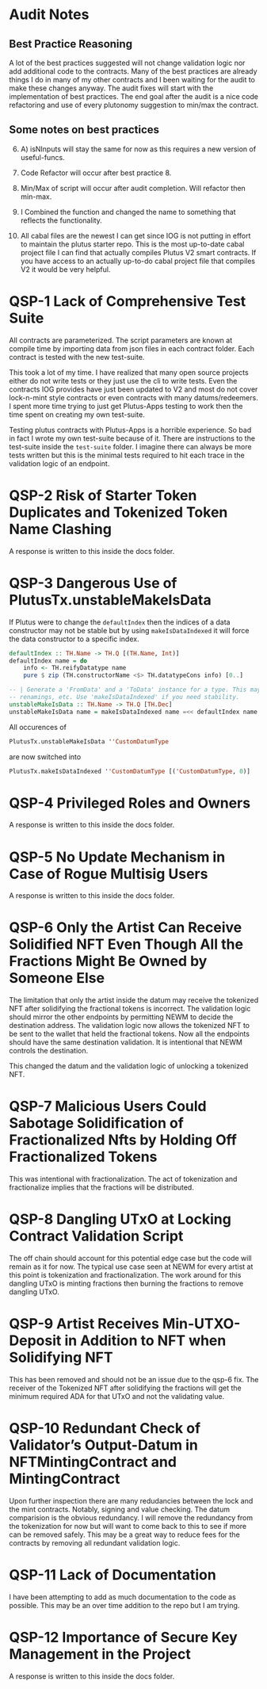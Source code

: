 # Audit Notes

## Best Practice Reasoning

A lot of the best practices suggested will not change validation logic nor add additional code to the contracts. Many of the best practices are already things I do in many of my other contracts and I been waiting for the audit to make these changes anyway. The audit fixes will start with the implementation of best practices. The end goal after the audit is a nice code refactoring and use of every plutonomy suggestion to min/max the contract.

## Some notes on best practices

6. A) isNInputs will stay the same for now as this requires a new version of useful-funcs.

7. Code Refactor will occur after best practice 8.

8. Min/Max of script will occur after audit completion. Will refactor then min-max.

10. I Combined the function and changed the name to something that reflects the functionality.

12. All cabal files are the newest I can get since IOG is not putting in effort to maintain the plutus starter repo. This is the most up-to-date cabal project file I can find that actually compiles Plutus V2 smart contracts. If you have access to an actually up-to-do cabal project file that compiles V2 it would be very helpful.


# QSP-1 Lack of Comprehensive Test Suite

All contracts are parameterized. The script parameters are known at compile time by importing data from json files in each contract folder. Each contract is tested with the new test-suite. 

This took a lot of my time. I have realized that many open source projects either do not write tests or they just use the cli to write tests. Even the contracts IOG provides have just been updated to V2 and most do not cover lock-n-mint style contracts or even contracts with many datums/redeemers. I spent more time trying to just get Plutus-Apps testing to work then the time spent on creating my own test-suite. 

Testing plutus contracts with Plutus-Apps is a horrible experience. So bad in fact I wrote my own test-suite because of it. There are instructions to the test-suite inside the `test-suite` folder. I imagine there can always be more tests written but this is the minimal tests required to hit each trace in the validation logic of an endpoint.

# QSP-2 Risk of Starter Token Duplicates and Tokenized Token Name Clashing

A response is written to this inside the docs folder.

# QSP-3 Dangerous Use of PlutusTx.unstableMakeIsData

If Plutus were to change the ```defaultIndex``` then the indices of a data constructor may not be stable but by using ```makeIsDataIndexed``` it will force the data constructor to a specific index.

```hs
defaultIndex :: TH.Name -> TH.Q [(TH.Name, Int)]
defaultIndex name = do
    info <- TH.reifyDatatype name
    pure $ zip (TH.constructorName <$> TH.datatypeCons info) [0..]

-- | Generate a 'FromData' and a 'ToData' instance for a type. This may not be stable in the face of constructor additions,
-- renamings, etc. Use 'makeIsDataIndexed' if you need stability.
unstableMakeIsData :: TH.Name -> TH.Q [TH.Dec]
unstableMakeIsData name = makeIsDataIndexed name =<< defaultIndex name
```

All occurences of 

```hs
PlutusTx.unstableMakeIsData ''CustomDatumType
```

are now switched into

```hs
PlutusTx.makeIsDataIndexed ''CustomDatumType [('CustomDatumType, 0)]
```

# QSP-4 Privileged Roles and Owners

A response is written to this inside the docs folder.

# QSP-5 No Update Mechanism in Case of Rogue Multisig Users

A response is written to this inside the docs folder.

# QSP-6 Only the Artist Can Receive Solidified NFT Even Though All the Fractions Might Be Owned by Someone Else

The limitation that only the artist inside the datum may receive the tokenized NFT after solidifying the fractional tokens is incorrect. The validation logic should mirror the other endpoints by permitting NEWM to decide the destination address. The validation logic now allows the tokenized NFT to be sent to the wallet that held the fractional tokens. Now all the endpoints should have the same destination validation. It is intentional that NEWM controls the destination.

This changed the datum and the validation logic of unlocking a tokenized NFT.

# QSP-7 Malicious Users Could Sabotage Solidification of Fractionalized Nfts by Holding Off Fractionalized Tokens

This was intentional with fractionalization. The act of tokenization and fractionalize implies that the fractions will be distributed.

# QSP-8 Dangling UTxO at Locking Contract Validation Script

The off chain should account for this potential edge case but the code will remain as it for now. The typical use case seen at NEWM for every artist at this point is tokenization and fractionalization. The work around for this dangling UTxO is minting fractions then burning the fractions to remove dangling UTxO. 

# QSP-9 Artist Receives Min-UTXO-Deposit in Addition to NFT when Solidifying NFT

This has been removed and should not be an issue due to the qsp-6 fix. The receiver of the Tokenized NFT after solidifying the fractions will get the minimum required ADA for that UTxO and not the validating value.

# QSP-10 Redundant Check of Validator’s Output-Datum in NFTMintingContract and MintingContract

Upon further inspection there are many redudancies between the lock and the mint contracts. Notably, signing and value checking. The datum comparision is the obvious redundancy. I will remove the redundancy from the tokenization for now but will want to come back to this to see if more can be removed safely. This may be a great way to reduce fees for the contracts by removing all redundant validation logic.

# QSP-11 Lack of Documentation

I have been attempting to add as much documentation to the code as possible. This may be an over time addition to the repo but I am trying.

# QSP-12 Importance of Secure Key Management in the Project

A response is written to this inside the docs folder.
